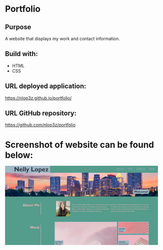 # Portfolio

## Purpose
A website that displays my work and contact information.

## Build with:
* HTML
* CSS

## URL deployed application:

https://nlop3z.github.io/portfolio/


## URL GitHub repository:

https://github.com/nlop3z/portfolio


# Screenshot of website can be found below:

![This is a screenshot of Nelly Lopez's portfolio site](assets\images\portfolio.PNG)
